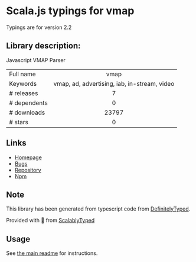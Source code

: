 
# Scala.js typings for vmap

Typings are for version 2.2

## Library description:
Javascript VMAP Parser

|                    |                 |
| ------------------ | :-------------: |
| Full name          | vmap |
| Keywords           | vmap, ad, advertising, iab, in-stream, video |
| # releases         | 7 |
| # dependents       | 0 |
| # downloads        | 23797 |
| # stars            | 0 |

## Links
- [Homepage](https://github.com/dailymotion/vmap-js#readme)
- [Bugs](https://github.com/dailymotion/vmap-js/issues)
- [Repository](https://github.com/dailymotion/vmap-js)
- [Npm](https://www.npmjs.com/package/vmap)
    


## Note
This library has been generated from typescript code from [DefinitelyTyped](https://definitelytyped.org).

Provided with :purple_heart: from [ScalablyTyped](https://github.com/oyvindberg/ScalablyTyped)

## Usage
See [the main readme](../../readme.md) for instructions.


